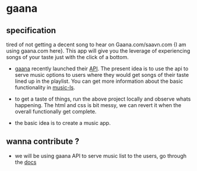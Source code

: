 
gaana
=====
 

## specification ##

tired of not getting a decent song to hear on Gaana.com/saavn.com {I am using gaana.com here}. This app will give you the leverage of experiencing songs of your taste just with the click of a bottom.


* [gaana](http://gaana.com) recently launched their [API](http://developer.gaana.com). The present idea is to use the api to serve music options to users where they would get songs of their taste lined up in the playlist. You can get more information about the basic functionality in [music-ls](https://github.com/anurag619/music-ls).

* to get a taste of things, run the above project locally and observe whats happening. The html and css is bit messy, we can revert it when the overall functionally get complete.
* the basic idea is to create a music app.

wanna contribute ?
------------------


* we will be using gaana API to serve music list to the users, go through the [docs](http://developer.gaana.com/docs/developer-guidelines/)




